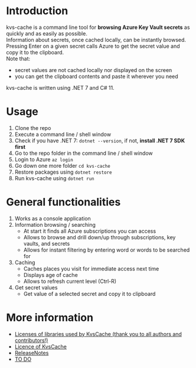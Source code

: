 # Introduction

kvs-cache is a command line tool for **browsing Azure Key Vault secrets** as quickly and as easily as possible.  
Information about secrets, once cached locally, can be instantly browsed.  
Pressing Enter on a given secret calls Azure to get the secret value and copy it to the clipboard.  
Note that:
- secret values are not cached locally nor displayed on the screen
- you can get the clipboard contents and paste it wherever you need

kvs-cache is written using .NET 7 and C# 11.  

# Usage

1. Clone the repo
1. Execute a command line / shell window
1. Check if you have .NET 7: `dotnet --version`, if not, **install .NET 7 SDK first**
1. Go to the repo folder in the command line / shell window
1. Login to Azure `az login`
1. Go down one more folder `cd kvs-cache`
1. Restore packages using `dotnet restore` 
1. Run kvs-cache using `dotnet run`

# General functionalities

1. Works as a console application
1. Information browsing / searching
   - At start it finds all Azure subscriptions you can access
   - Allows to browse and drill down/up through subscriptions, key vaults, and secrets 
   - Allows for instant filtering by entering word or words to be searched for
1. Caching
   - Caches places you visit for immediate access next time
   - Displays age of cache
   - Allows to refresh current level (Ctrl-R)
1. Get secret values
   - Get value of a selected secret and copy it to clipboard

# More information

- [Licenses of libraries used by KvsCache (thank you to all authors and contributors!)](LICENSES/LICENCES.md)
- [Licence of KvsCache](LICENSE)
- [ReleaseNotes](ReleaseNotes.md)
- [TO DO](TODO.md)
